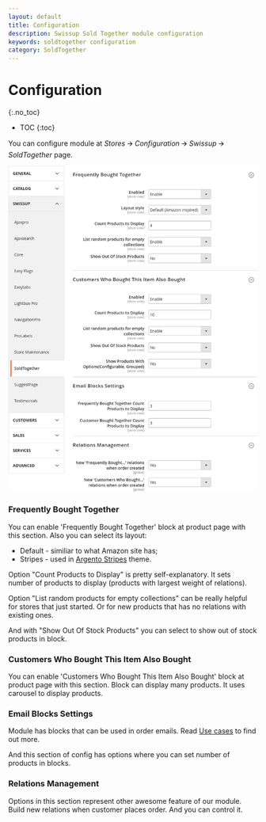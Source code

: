 ```yaml
---
layout: default
title: Configuration
description: Swissup Sold Together module configuration
keywords: soldtogether configuration
category: SoldTogether
---
```


# Configuration
{:.no_toc}

* TOC
{:toc}

You can configure module at
_Stores_ 🡪 _Configuration_ 🡪 _Swissup_ 🡪 _SoldTogether_ page.

![Settings](/images/m2/soldtogether/config.png)

### Frequently Bought Together

You can enable 'Frequently Bought Together' block at product page with this section. Also you can select its layout:
    
 -  Default - similiar to what Amazon site has;
 -  Stripes - used in [Argento Stripes](/m2/argento/stripes/page-structure/product-page/#soldtogether-blocks) theme.

Option "Count Products to Display" is pretty self-explanatory. It sets number of products to display (products with largest weight of relations).

Option "List random products for empty collections" can be really helpful for stores that just started. Or for new products that has no relations with existing ones.

And with "Show Out Of Stock Products" you can select to show out of stock products in block.

### Customers Who Bought This Item Also Bought

You can enable 'Customers Who Bought This Item Also Bought' block at product page with this section. Block can display many products. It uses carousel to display products.


### Email Blocks Settings

Module has blocks that can be used in order emails. Read [Use cases](../use-cases) to find out more.

And this section of config has options where you can set number of products in blocks.

### Relations Management

Options in this section represent other awesome feature of our module. Build new relations when customer places order. And you can control it.
